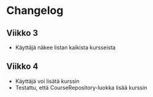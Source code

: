 # Changelog

## Viikko 3

- Käyttäjä näkee listan kaikista kursseista

## Viikko 4

- Käyttäjä voi lisätä kurssin
- Testattu, että CourseRepository-luokka lisää kurssin
